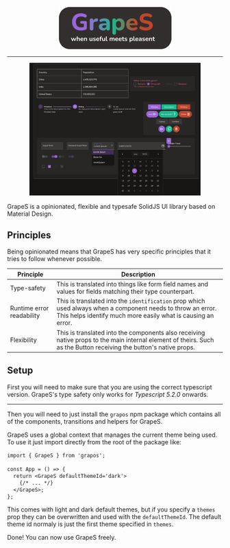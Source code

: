 <p align="center">
  <img
    src="https://raw.githubusercontent.com/gabrielmfern/GrapeS/master/readme%20header.png"
    alt="header"
  />
</p>

---

<p align="center">
  <img 
    src="https://raw.githubusercontent.com/gabrielmfern/GrapeS/master/Components%20showcase.png" 
    width="400px" 
    alt="components showcase"
  />
</p>

GrapeS is a opinionated, flexible and typesafe SolidJS UI library based on Material Design.

## Principles

Being opinionated means that GrapeS has very specific principles that it tries to follow
whenever possible.

| Principle | Description |
| ----------- | ----------------------- |
| Type-safety | This is translated into things like form field names and values for fields matching their type counterpart. |
| Runtime error readability | This is translated into the `identification` prop which used always when a component needs to throw an error. This helps identify much more easily what is causing an error. |
| Flexibility | This is translated into the components also receiving native props to the main internal element of theirs. Such as the Button receiving the button's native props. |

## Setup

First you will need to make sure that you are using the correct typescript version.
GrapeS's type safety only works for *Typescript 5.2.0* onwards.

---

Then you will need to just install the `grapos` npm package which contains
all of the components, transitions and helpers for GrapeS.

GrapeS uses a global context that manages the current theme
being used. To use it just import directly from the root of the package like:

```tsx
import { GrapeS } from 'grapos';

const App = () => {
  return <GrapeS defaultThemeId='dark'>
    {/* ... */}
  </GrapeS>;
};
```

This comes with light and dark default themes, but if you specify a `themes` 
prop they can be overwritten and used with the `defaultThemeId`.
The default theme id normaly is just the first theme specified in `themes`.

Done! You can now use GrapeS freely.
